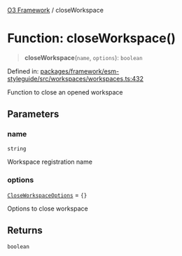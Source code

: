 [O3 Framework](../API.md) / closeWorkspace

# Function: closeWorkspace()

> **closeWorkspace**(`name`, `options`): `boolean`

Defined in: [packages/framework/esm-styleguide/src/workspaces/workspaces.ts:432](https://github.com/UjjawalPrabhat/openmrs-esm-core/blob/main/packages/framework/esm-styleguide/src/workspaces/workspaces.ts#L432)

Function to close an opened workspace

## Parameters

### name

`string`

Workspace registration name

### options

[`CloseWorkspaceOptions`](../interfaces/CloseWorkspaceOptions.md) = `{}`

Options to close workspace

## Returns

`boolean`
